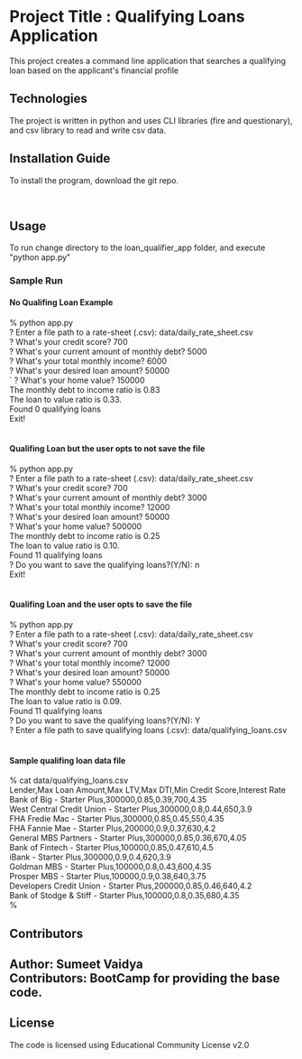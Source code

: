 # Project Title : Qualifying Loans Application <br/>
This project creates a command line application that searches a qualifying loan based on the applicant's financial profile
<br/>


## Technologies <br/>

The project is written in python and uses CLI libraries (fire and questionary), and csv library to read and write csv data.
<br/>

## Installation Guide  <br/>

To install the program, download the git repo.

<br/>

## Usage  <br/>

To run change directory to the loan_qualifier_app folder, and execute "python app.py" <br/>

### Sample Run <br/>

#### No Qualifing Loan Example <br/>

% python app.py<br/>
? Enter a file path to a rate-sheet (.csv): data/daily_rate_sheet.csv<br/>
? What's your credit score? 700<br/>
? What's your current amount of monthly debt? 5000<br/>
? What's your total monthly income? 6000<br/>
? What's your desired loan amount? 50000<br/>`
? What's your home value? 150000 <br/>
The monthly debt to income ratio is 0.83<br/>
The loan to value ratio is 0.33.<br/>
Found 0 qualifying loans<br/>
Exit!<br/>
<br/>


#### Qualifing Loan but the user opts to not save the file<br/>
% python app.py<br/>
? Enter a file path to a rate-sheet (.csv): data/daily_rate_sheet.csv<br/>
? What's your credit score? 700<br/>
? What's your current amount of monthly debt? 3000<br/>
? What's your total monthly income? 12000<br/>
? What's your desired loan amount? 50000<br/>
? What's your home value? 500000<br/>
The monthly debt to income ratio is 0.25<br/>
The loan to value ratio is 0.10.<br/>
Found 11 qualifying loans<br/>
? Do you want to save the qualifying loans?(Y/N): n<br/>
Exit!<br/>
<br/>


#### Qualifing Loan and the user opts to save the file<br/>
% python app.py<br/>
? Enter a file path to a rate-sheet (.csv): data/daily_rate_sheet.csv<br/>
? What's your credit score? 700<br/>
? What's your current amount of monthly debt? 3000<br/>
? What's your total monthly income? 12000<br/>
? What's your desired loan amount? 50000<br/>
? What's your home value? 550000<br/>
The monthly debt to income ratio is 0.25<br/>
The loan to value ratio is 0.09.<br/>
Found 11 qualifying loans<br/>
? Do you want to save the qualifying loans?(Y/N): Y<br/>
? Enter a file path to save qualifying loans (.csv): data/qualifying_loans.csv<br/>
<br/>
#### Sample qualifing loan data file<br/>
% cat data/qualifying_loans.csv<br/>
Lender,Max Loan Amount,Max LTV,Max DTI,Min Credit Score,Interest Rate<br/>
Bank of Big - Starter Plus,300000,0.85,0.39,700,4.35<br/>
West Central Credit Union - Starter Plus,300000,0.8,0.44,650,3.9<br/>
FHA Fredie Mac - Starter Plus,300000,0.85,0.45,550,4.35<br/>
FHA Fannie Mae - Starter Plus,200000,0.9,0.37,630,4.2<br/>
General MBS Partners - Starter Plus,300000,0.85,0.36,670,4.05<br/>
Bank of Fintech - Starter Plus,100000,0.85,0.47,610,4.5<br/>
iBank - Starter Plus,300000,0.9,0.4,620,3.9<br/>
Goldman MBS - Starter Plus,100000,0.8,0.43,600,4.35<br/>
Prosper MBS - Starter Plus,100000,0.9,0.38,640,3.75<br/>
Developers Credit Union - Starter Plus,200000,0.85,0.46,640,4.2<br/>
Bank of Stodge & Stiff - Starter Plus,100000,0.8,0.35,680,4.35<br/>
% <br/>


## Contributors <br/>

__Author: Sumeet Vaidya__<br/>
__Contributors: BootCamp for providing the base code.__<br/>
---

## License <br/>
The code is licensed using Educational Community License v2.0
